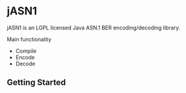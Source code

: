 # jASN1
jASN1 is an LGPL licensed Java ASN.1 BER encoding/decoding library.

Main functionality
* Compile 
* Encode
* Decode 

## Getting Started
